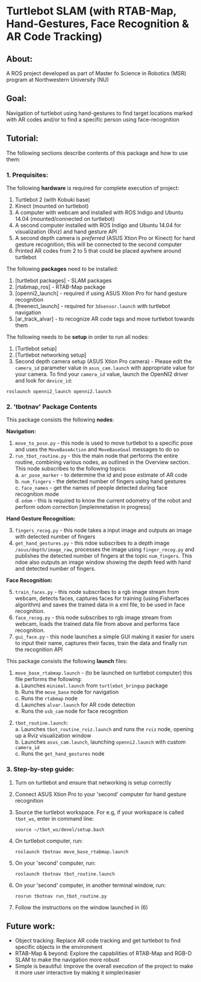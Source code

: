 # Turtlebot SLAM (with RTAB-Map, Hand-Gestures, Face Recognition & AR Code Tracking)

## About:

A ROS project developed as part of Master fo Science in Robotics (MSR) program at Northwestern University (NU)

<!-- ## Demo:

* Video -->

## Goal:

Navigation of turtlebot using hand-gestures to find target locations marked with AR codes and/or to find a specific person using face-recognition

<!-- ## Overview:

Refer to my portfolio entry at http://patilnabhi.github.io/portfolio/tbotnav -->

## Tutorial:

The following sections describe contents of this package and how to use them:

### 1. Prequisites:

The following **hardware** is required for complete execution of project:

1. Turtlebot 2 (with Kobuki base)
2. Kinect (mounted on turtlebot)
3. A computer with webcam and installed with ROS Indigo and Ubuntu 14.04 (mounted/connected on turtlebot)
4. A second computer installed with ROS Indigo and Ubuntu 14.04 for visualization (Rviz) and hand gesture API
5. A second depth camera is *preferred* (ASUS Xtion Pro or Kinect) for hand gesture recognition; this will be connected to the second computer
6. Printed AR codes from 2 to 5 that could be placed aywhere around turtlebot

The following **packages** need to be installed:

1. [turtlebot packages] - SLAM packages
2. [rtabmap_ros] - RTAB-Map package 
3. [openni2_launch] - required if using ASUS Xtion Pro for hand gesture recognition
4. [freenect_launch] - required for `3dsensor.launch` with turtlebot navigation
5. [ar_track_alvar] - to recognize AR code tags and move turtlebot towards them

The following needs to be **setup** in order to run all nodes:

1. [Turtlebot setup]
2. [Turtlebot networking setup]
3. Second depth camera setup (ASUS Xtion Pro camera) - Please edit the `camera_id` parameter value in `asus_cam.launch` with appropriate value for your camera. To find your `camera_id` value, launch the OpenNI2 driver and look for `device_id`:
```
roslaunch openni2_launch openni2.launch
```

### 2. 'tbotnav' Package Contents

This package consists the following **nodes**:

**Navigation:**

1. `move_to_pose.py` - this node is used to move turtlebot to a specific pose and uses the `MoveBaseAction` and `MoveBaseGoal` messages to do so
2. `run_tbot_routine.py` - this the main node that performs the entire routine, combining various nodes, as outlined in the Overview section. This node subscribes to the following topics:  
    a. `ar_pose_marker` - to determine the id and pose estimate of AR code  
    b. `num_fingers` - the detected number of fingers using hand gestures  
    c. `face_names` - get the names of people detected during face recognition mode  
    d.  `odom` - this is required to know the current odometry of the robot and perform odom correction [implemnetation in progress]  
     
**Hand Gesture Recognition:**

3. `fingers_recog.py` - this node takes a input image and outputs an image with detected number of fingers
4. `get_hand_gestures.py` - this ndoe subscribes to a depth image `/asus/depth/image_raw`, processes the image using `finger_recog.py` and publishes the detected number of fingers at the topic `num_fingers`. This ndoe also outputs an image window showing the depth feed with hand and detected number of fingers.

**Face Recognition:**

5. `train_faces.py` - this node subscribes to a rgb image stream from webcam, detects faces, captures faces for training (using Fisherfaces algorithm) and saves the trained data in a xml file, to be used in face recognition.
6. `face_recog.py` - this node subscribes to rgb image stream from webcam, loads the trained data file from above and performs face recognition.
7. `gui_face.py` - this node launches a simple GUI making it easier for users to input their name, captures their faces, train the data and finally run the recognition API

This package consists the following **launch** files:

1. `move_base_rtabmap.launch` - (to be launched on turtlebot computer) this file performs the following:  
    a. Launches `minimal.launch` from `turtlebot_bringup` package  
    b. Runs the `move_base` node for navigation  
    c. Runs the `rtabmap` node  
    d. Launches `alvar.launch` for AR code detection  
    e. Runs the `usb_cam` node for face recognition  

2. `tbot_routine.launch`:  
    a. Launches `tbot_routine_rviz.launch` and runs the `rviz` node, opening up a Rviz visualization window  
    b. Launches `asus_cam.launch`, launching `openni2.launch` with custom `camera_id`  
    c. Runs the `get_hand_gestures` node  

<!-- This package consists the following *config* files:

1. `costmap_params.yaml`
2. `global_costmap_params.yaml`
3. `local_costmap_params.yaml`
4. `base_local_planner.yaml`
5. `global_planner_params.yaml`
6. `move_base_params.yaml`
7. `dwa_planner_params.yaml`
8. `tbot_rtabmap.rviz` -->

### 3. Step-by-step guide:

1. Turn on turtlebot and ensure that networking is setup correctly  

2. Connect ASUS Xtion Pro to your 'second' computer for hand gesture recognition  

3. Source the turtlebot workspace. For e.g, if your workspace is called `tbot_ws`, enter in command line:  
    ```
    source ~/tbot_ws/devel/setup.bash
    ```  

4. On turtlebot computer, run:  
    ```
    roslaunch tbotnav move_base_rtabmap.launch
    ```  

5. On your 'second' computer, run:  
    ```
    roslaunch tbotnav tbot_routine.launch
    ```  

6. On your 'second' computer, in another terminal window, run:  
    ```
    rosrun tbotnav run_tbot_routine.py
    ```  

7. Follow the instructions on the window launched in (6)


## Future work:
    
* Object tracking: Replace AR code tracking and get turtlebot to find specific objects in the environment
* RTAB-Map & beyond: Explore the capabilities of RTAB-Map and RGB-D SLAM to make the navigation more robust
* Simple is beautiful: Improve the overall execution of the project to make it more user interactive by making it simpler/easier